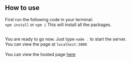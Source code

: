 ## How to use

First run the following code in your terminal: <br>
`npm install` or `npm i`
This will install all the packages.<br><br>

You are ready to go now. Just type `node .` to start the server.<br>
You can view the page at `localhost:3000`<br><br>
You can view the hosted page [here](https://ved08-chat-app.glitch.me/)
